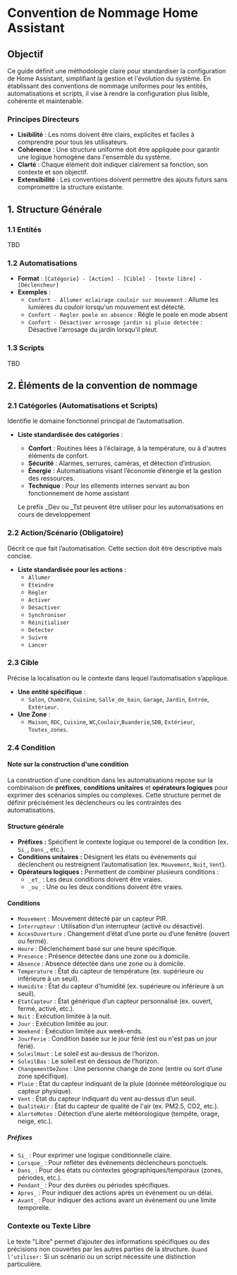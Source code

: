 # Convention de Nommage Home Assistant

## Objectif

Ce guide définit une méthodologie claire pour standardiser la configuration de Home Assistant, simplifiant la gestion et l'évolution du système. En établissant des conventions de nommage uniformes pour les entités, automatisations et scripts, il vise à rendre la configuration plus lisible, cohérente et maintenable.

### Principes Directeurs
- **Lisibilité** : Les noms doivent être clairs, explicites et faciles à comprendre pour tous les utilisateurs.
- **Cohérence** : Une structure uniforme doit être appliquée pour garantir une logique homogène dans l'ensemble du système.
- **Clarté** : Chaque élément doit indiquer clairement sa fonction, son contexte et son objectif.
- **Extensibilité** : Les conventions doivent permettre des ajouts futurs sans compromettre la structure existante.

## 1. Structure Générale

### 1.1 Entités
TBD

### 1.2 Automatisations
- **Format** : `[Catégorie] - [Action] - [Cible] - [texte libre] - [Déclencheur]`
- **Exemples** :
  - `Confort - Allumer eclairage couloir sur mouvement` : Allume les lumières du couloir lorsqu'un mouvement est détecté.
  - `Confort - Regler poele en absence` : Régle le poele en mode absent
  - `Confort - Désactiver arrosage jardin si pluie detectée` : Désactive l'arrosage du jardin lorsqu'il pleut.

### 1.3 Scripts
TBD

## 2. Éléments de la convention de nommage
### 2.1 Catégories (Automatisations et Scripts)
Identifie le domaine fonctionnel principal de l’automatisation.

- **Liste standardisée des catégories** :
  - **Confort** : Routines liées à l’éclairage, à la température, ou à d'autres éléments de confort.
  - **Sécurité** : Alarmes, serrures, caméras, et détection d’intrusion.
  - **Énergie** : Automatisations visant l’économie d’énergie et la gestion des ressources.
  - **Technique** : Pour les ellements internes servant au bon fonctionnement de home assistant

  Le prefix _Dev ou _Tst peuvent être utiliser pour les automatisations en cours de developpement

### 2.2 Action/Scénario (Obligatoire)
Décrit ce que fait l’automatisation. Cette section doit être descriptive mais concise.

- **Liste standardisée pour les actions** :
  - `Allumer`
  - `Éteindre`
  - `Régler`
  - `Activer`
  - `Désactiver`
  - `Synchroniser`
  - `Réinitialiser`
  - `Detecter`
  - `Suivre`
  - `Lancer` 

### 2.3 Cible
Précise la localisation ou le contexte dans lequel l’automatisation s’applique.
- **Une entité spécifique** :
  - `Salon`, `Chambre`, `Cuisine`, `Salle_de_bain`, `Garage`, `Jardin`, `Entrée`, `Extérieur`.
- **Une Zone** :
  - `Maison`, `RDC`, `Cuisine`, `WC`,`Couloir`,`Buanderie`,`SDB`,  `Extérieur`, `Toutes_zones`.


### 2.4 Condition
#### Note sur la construction d'une condition

La construction d'une condition dans les automatisations repose sur la combinaison de **préfixes**, **conditions unitaires** et **opérateurs logiques** pour exprimer des scénarios simples ou complexes. Cette structure permet de définir précisément les déclencheurs ou les contraintes des automatisations.

#### **Structure générale**
- **Préfixes :** Spécifient le contexte logique ou temporel de la condition (ex. `Si_`, `Dans_`, etc.).
- **Conditions unitaires :** Désignent les états ou événements qui déclenchent ou restreignent l’automatisation (ex. `Mouvement`, `Nuit`, `Vent`).
- **Opérateurs logiques :** Permettent de combiner plusieurs conditions :
  - `_et_` : Les deux conditions doivent être vraies.
  - `_ou_` : Une ou les deux conditions doivent être vraies.

#### Conditions
- `Mouvement` : Mouvement détecté par un capteur PIR.
- `Interrupteur` : Utilisation d’un interrupteur (activé ou désactivé).
- `AccesOuverture` : Changement d’état d’une porte ou d’une fenêtre (ouvert ou fermé).
- `Heure` : Déclenchement basé sur une heure spécifique.
- `Presence` : Présence détectée dans une zone ou à domicile.
- `Absence` : Absence détectée dans une zone ou à domicile.
- `Temperature` : État du capteur de température (ex. supérieure ou inférieure à un seuil).
- `Humidite` : État du capteur d'humidité (ex. supérieure ou inférieure à un seuil).
- `EtatCapteur` : État générique d’un capteur personnalisé (ex. ouvert, fermé, activé, etc.).
- `Nuit` : Exécution limitée à la nuit.
- `Jour` : Exécution limitée au jour.
- `Weekend` : Exécution limitée aux week-ends.
- `JourFerie` : Condition basée sur le jour férié (est ou n'est pas un jour férié).
- `SoleilHaut` : Le soleil est au-dessus de l’horizon.
- `SoleilBas` : Le soleil est en dessous de l’horizon.
- `ChangementDeZone` : Une personne change de zone (entre ou sort d’une zone spécifique).
- `Pluie` : État du capteur indiquant de la pluie (donnée météorologique ou capteur physique).
- `Vent` : État du capteur indiquant du vent au-dessus d’un seuil.
- `QualiteAir` : État du capteur de qualité de l'air (ex. PM2.5, CO2, etc.).
- `AlerteMeteo` : Détection d’une alerte météorologique (tempête, orage, neige, etc.).

##### Préfixes
- `Si_` : Pour exprimer une logique conditionnelle claire.
- `Lorsque_` : Pour refléter des événements déclencheurs ponctuels.
- `Dans_` : Pour des états ou contextes géographiques/temporaux (zones, périodes, etc.).
- `Pendant_` : Pour des durées ou périodes spécifiques.
- `Apres_` : Pour indiquer des actions après un événement ou un délai.
- `Avant_` : Pour indiquer des actions avant un événement ou une limite temporelle.

### Contexte ou Texte Libre
Le texte "Libre" permet d’ajouter des informations spécifiques ou des précisions non couvertes par les autres parties de la structure.
`Quand l’utiliser:` Si un scénario ou un script nécessite une distinction particulière.



